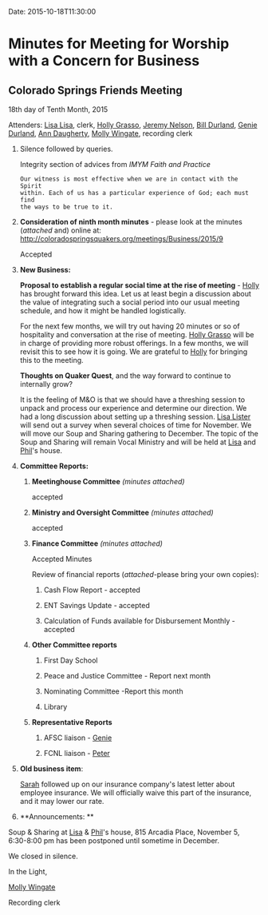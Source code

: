 Date: 2015-10-18T11:30:00

[AnnDaugherty]: /Friends/AnnDaugherty
[AnnGrantMartin]: /Friends/AnnGrantMartin
[BillDurland]: /Friends/BillDurland
[BillWerling]: /Friends/BillWerling
[CarltonGamer]: /Friends/CarltonGamer
[GenieDurland]: /Friends/GenieDurland
[HollyGrasso]: /Friends/HollyGrasso
[JeremyNelson]: /Friends/JeremyNelson
[JohnRobey]: /Friends/JohnRobey
[LindaSegar]: /Friends/LindaSegar
[LisaLister]: /Friends/LisaLister
[PeterLeVar]: /Friends/PeterLeVar
[MollyWingate]: /Friends/MollyWingate
[NancyAndrews]: /Friends/NancyAndrews
[PhilFriesen]: /Friends/PhilFriesen
[SarahCallback]: /Friends/SarahCallback

# Minutes for Meeting for Worship with a Concern for Business

## Colorado Springs Friends Meeting

18th day of Tenth Month, 2015

Attenders: [Lisa Lisa][LisaLister], clerk, [Holly Grasso][HollyGrasso], [Jeremy Nelson][JeremyNelson], 
[Bill Durland][BillDurland], [Genie Durland][GenieDurland], [Ann Daugherty][AnnDaugherty], 
[Molly Wingate][MollyWingate], recording clerk

1.  Silence followed by queries.

    Integrity section of advices from *IMYM Faith and Practice*

        Our witness is most effective when we are in contact with the Spirit
        within. Each of us has a particular experience of God; each must find
        the ways to be true to it.

2.  **Consideration of ninth month minutes** - please look at the minutes
    (*attached* and) online at:
    <http://coloradospringsquakers.org/meetings/Business/2015/9>

    Accepted

3.  **New Business:**

    **Proposal to establish a regular social time at the rise of
    meeting** - [Holly][HollyGrasso] has brought forward this idea. Let us at least
    begin a discussion about the value of integrating such a social
    period into our usual meeting schedule, and how it might be handled
    logistically.

    For the next few months, we will try out having 20 minutes or so of
    hospitality and conversation at the rise of meeting. [Holly Grasso][HollyGrasso] will
    be in charge of providing more robust offerings. In a few months, we
    will revisit this to see how it is going. We are grateful to [Holly][HollyGrasso] for
    bringing this to the meeting.

    **Thoughts on Quaker Quest**, and the way forward to continue to
    internally grow?

    It is the feeling of M&O is that we should have a threshing session to
    unpack and process our experience and determine our direction. We had
    a long discussion about setting up a threshing session. [Lisa Lister][LisaLister]
    will send out a survey when several choices of time for November. We
    will move our Soup and Sharing gathering to December. The topic of the
    Soup and Sharing will remain Vocal Ministry and will be held at [Lisa][LisaLister]
    and [Phil][PhilFriesen]'s house.

4.  **Committee Reports:**

    1.  **Meetinghouse Committee** *(minutes attached)*

        accepted

    1.  **Ministry and Oversight Committee** *(minutes attached)*

        accepted

    1.  **Finance Committee** *(minutes attached)*

        Accepted Minutes

        Review of financial reports (*attached*-please bring your own copies):

        1.  Cash Flow Report - accepted

        1.  ENT Savings Update - accepted

        1.  Calculation of Funds available for Disbursement Monthly - accepted

    1.  **Other Committee reports**

        1.  First Day School

        1.  Peace and Justice Committee - Report next month
            
        1.  Nominating Committee -Report this month
           
        1. Library

    1.  **Representative Reports**

        1.  AFSC liaison - [Genie][GenieDurland]

        1.  FCNL liaison - [Peter][PeterLeVar]

5.  **Old business item**:

    [Sarah][SarahCallback] followed up on our insurance company's latest letter about 
    employee insurance. We will officially waive this part of the insurance,
    and it may lower our rate.

6.  **Announcements: **

Soup & Sharing at [Lisa][LisaLister] & [Phil][PhilFriesen]'s house, 815 Arcadia Place, November 5,
6:30-8:00 pm has been postponed until sometime in December.

We closed in silence.

In the Light,

[Molly Wingate][MollyWingate]

Recording clerk
